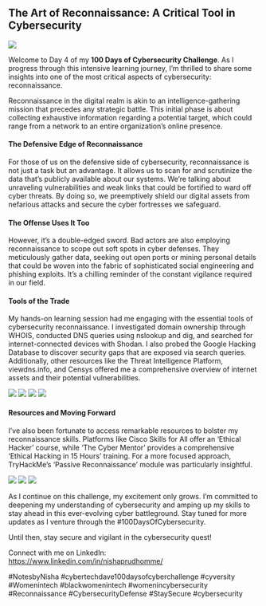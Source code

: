 ## The Art of Reconnaissance: A Critical Tool in Cybersecurity

<img src="/assets/images/5 - Reconnaissance.png">

Welcome to Day 4 of my <b>100 Days of Cybersecurity Challenge</b>. As I progress through this intensive learning journey, I’m thrilled to share some insights into one of the most critical aspects of cybersecurity: reconnaissance.

Reconnaissance in the digital realm is akin to an intelligence-gathering mission that precedes any strategic battle. This initial phase is about collecting exhaustive information regarding a potential target, which could range from a network to an entire organization’s online presence.

<h4>The Defensive Edge of Reconnaissance </h4>

For those of us on the defensive side of cybersecurity, reconnaissance is not just a task but an advantage. It allows us to scan for and scrutinize the data that’s publicly available about our systems. We’re talking about unraveling vulnerabilities and weak links that could be fortified to ward off cyber threats. By doing so, we preemptively shield our digital assets from nefarious attacks and secure the cyber fortresses we safeguard.

<h4>The Offense Uses It Too</h4>

However, it’s a double-edged sword. Bad actors are also employing reconnaissance to scope out soft spots in cyber defenses. They meticulously gather data, seeking out open ports or mining personal details that could be woven into the fabric of sophisticated social engineering and phishing exploits. It’s a chilling reminder of the constant vigilance required in our field.

<h4>Tools of the Trade</h4>

My hands-on learning session had me engaging with the essential tools of cybersecurity reconnaissance. I investigated domain ownership through WHOIS, conducted DNS queries using nslookup and dig, and searched for internet-connected devices with Shodan. I also probed the Google Hacking Database to discover security gaps that are exposed via search queries. Additionally, other resources like the Threat Intelligence Platform, viewdns.info, and Censys offered me a comprehensive overview of internet assets and their potential vulnerabilities.

<img src="/assets/images/WHOis.png">
<img src="/assets/images/nslookup1.png">
<img src="/assets/images/dig1.png">
<img src="/assets/images/shodan.png">


<h4>Resources and Moving Forward</h4>

I’ve also been fortunate to access remarkable resources to bolster my reconnaissance skills. Platforms like Cisco Skills for All offer an ‘Ethical Hacker’ course, while ‘The Cyber Mentor’ provides a comprehensive ‘Ethical Hacking in 15 Hours’ training. For a more focused approach, TryHackMe’s ‘Passive Reconnaissance’ module was particularly insightful.

<img src="/assets/images/Cisco Skills For All.png">
<img src="/assets/images/cybermentor.png">
<img src="/assets/images/THM Reconnaissance.png">


As I continue on this challenge, my excitement only grows. I’m committed to deepening my understanding of cybersecurity and amping up my skills to stay ahead in this ever-evolving cyber battleground. Stay tuned for more updates as I venture through the #100DaysOfCybersecurity.

Until then, stay secure and vigilant in the cybersecurity quest!

Connect with me on LinkedIn: https://www.linkedin.com/in/nishaprudhomme/

#NotesbyNisha #cybertechdave100daysofcyberchallenge #cyversity #Womenintech #blackwomenintech #womenincybersecurity #Reconnaissance #CybersecurityDefense #StaySecure #cybersecurity

